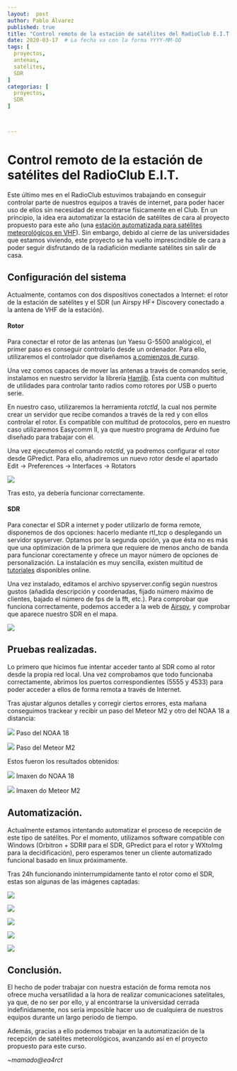 ```yaml
---
layout:  post
author: Pablo Álvarez
published: true
title: "Control remoto de la estación de satélites del RadioClub E.I.T."
date: 2020-03-17  # La fecha va con la forma YYYY-MM-DD
tags: [
  proyectos,
  antenas,
  satélites,
  SDR
]
categorias: [
  proyectos,
  SDR
]



---
```


# Control remoto de la estación de satélites del RadioClub E.I.T.

Este último mes en el RadioClub estuvimos trabajando en conseguir controlar parte de nuestros equipos a través de internet, para poder hacer uso de ellos sin necesidad de encontrarse físicamente en el Club. En un principio, la idea era automatizar la estación de satélites de cara al proyecto propuesto para este año (una [estación automatizada para satélites meteorológicos en VHF](https://ea4rct.org/blog/2020-02-03-propuesta-automatizacion-noaa/)). Sin embargo, debido al cierre de las universidades que estamos viviendo, este proyecto se ha vuelto imprescindible de cara a poder seguir disfrutando de la radiafición mediante satélites sin salir de casa.


## Configuración del sistema

Actualmente, contamos con dos dispositivos conectados a Internet: el rotor de la estación de satélites y el SDR (un Airspy HF+ Discovery conectado a la antena de VHF de la estación).

#### Rotor

Para conectar el rotor de las antenas (un Yaesu G-5500 analógico), el primer paso es conseguir controlarlo desde un ordenador. Para ello, utilizaremos el controlador que diseñamos [a comienzos de curso](https://ea4rct.org/blog/2019-11-26-tracking-satelites-rotores-arduino/). 

Una vez comos capaces de mover las antenas a través de comandos serie, instalamos en nuestro servidor la librería [Hamlib](http://hamlib.sourceforge.net/manuals/1.2.15/index.html). Ésta cuenta con multitud de utilidades para controlar tanto radios como rotores por USB o puerto serie. 

En nuestro caso, utilizaremos la herramienta *rotctld*, la cual nos permite crear un servidor que recibe comandos a través de la red y con ellos controlar el rotor. Es compatible con multitud de protocolos, pero en nuestro caso utilizaremos Easycomm II, ya que nuestro programa de Arduino fue diseñado para trabajar con él. 

Una vez ejecutemos el comando *rotctld*, ya podremos configurar el rotor desde GPredict. Para ello, añadiremos un nuevo rotor desde el apartado Edit -> Preferences -> Interfaces -> Rotators

![](https://i.imgur.com/nmSsYl1.jpg)

Tras esto, ya debería funcionar correctamente. 


#### SDR

Para conectar el SDR a internet y poder utilizarlo de forma remote, disponemos de dos opciones: hacerlo mediante rtl_tcp o desplegando un servidor spyserver. Optamos por la segunda opción, ya que ésta no es más que una optimización de la primera que requiere de menos ancho de banda para funcionar corectamente y ofrece un mayor número de opciones de personalización. La instalación es muy sencilla, existen multitud de [tutoriales](https://www.rtl-sdr.com/rtl-sdr-tutorial-setting-up-and-using-the-spyserver-remote-streaming-server-with-an-rtl-sdr/) disponibles online. 

Una vez instalado, editamos el archivo spyserver.config según nuestros gustos (añadida descripción y coordenadas, fijado número máximo de clientes, bajado el número de fps de la fft, etc.). Para comprobar que funciona correctamente, podemos acceder a la web de [Airspy](https://airspy.com/directory/#), y comprobar que aparece nuestro SDR en el mapa.

![](https://i.imgur.com/Svlc8Fe.jpg)


## Pruebas realizadas. 

Lo primero que hicimos fue intentar acceder tanto al SDR como al rotor desde la propia red local. Una vez comprobamos que todo funcionaba correctamente, abrimos los puertos correspondientes (5555 y 4533) para poder acceder a ellos de forma remota a través de Internet.

Tras ajustar algunos detalles y corregir ciertos errores, esta mañana conseguimos trackear y recibir un paso del Meteor M2 y otro del NOAA 18 a distancia:


![](https://i.imgur.com/3U8cWrT.jpg)
Paso del NOAA 18

![](https://i.imgur.com/I6NoXn0.jpg)
Paso del Meteor M2


Estos fueron los resultados obtenidos:

![](https://i.imgur.com/MTNrryQ.jpg)
Imaxen do NOAA 18

![](https://i.imgur.com/0dniQpJ.jpg)
Imaxen do Meteor M2


## Automatización.

Actualmente estamos intentando automatizar el proceso de recepción de este tipo de satélites. Por el momento, utilizamos software compatible con Windows (Orbitron + SDR# para el SDR, GPredict para el rotor y WXtoImg para la decidificación), pero esperamos tener un cliente automatizado funcional basado en linux próximamente.

Tras 24h funcionando ininterrumpidamente tanto el rotor como el SDR, estas son algunas de las imágenes captadas:

![](https://i.imgur.com/GlUnqZm.jpg)

![](https://i.imgur.com/u54oxHe.jpg)

![](https://i.imgur.com/nojEAQF.jpg)

![](https://i.imgur.com/lBHmZv5.jpg)

![](https://i.imgur.com/tYhJUlr.jpg)




## Conclusión.

El hecho de poder trabajar con nuestra estación de forma remota nos ofrece mucha versatilidad a la hora de realizar comunicaciones satelitales, ya que, de no ser por ello, y al encontrarse la universidad cerrada indefinidamente, nos sería imposible hacer uso de cualquiera de nuestros equipos durante un largo periodo de tiempo. 

Además, gracias a ello podemos trabajar en la automatización de la recepción de satélites meteorológicos, avanzando así en el proyecto propuesto para este curso.

*~mamado@ea4rct*
